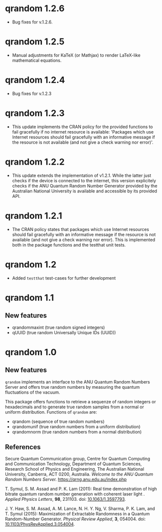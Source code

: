 # qrandom 1.2.6
* Bug fixes for v.1.2.6.

# qrandom 1.2.5
* Manual adjustments for KaTeX (or Mathjax) to render LaTeX-like mathematical equations.

# qrandom 1.2.4
* Bug fixes for v.1.2.3

# qrandom 1.2.3
* This update implements the CRAN policy for the provided functions to fail gracefully if no internet resource is available:
'Packages which use Internet resources should fail gracefully with an informative message if the resource is not available (and not give a check warning nor error)'.

# qrandom 1.2.2
* This update extends the implementation of v1.2.1. While the latter just checks if the device is connected to the internet, this version explicitely checks if the ANU Quantum Random Number Generator provided by the Australian National University is available and accessible by its provided API.

# qrandom 1.2.1
* The CRAN policy states that packages which use Internet resources should fail gracefully with an informative message if the resource is not available (and not give a check warning nor error). This is implemented both in the package functions and the testthat unit tests.

# qrandom 1.2
* Added `testthat` test-cases for further development

# qrandom 1.1
## New features

* qrandommaxint (true random signed integers)
* qUUID (true random Universally Unique IDs (UUID))

# qrandom 1.0
## New features

`qrandom` implements an interface to the ANU Quantum Random Numbers Server and offers true random numbers by measuring the quantum fluctuations of the vacuum.

This package offers functions to retrieve a sequenze of random integers or hexadecimals and to generate true random samples from a normal or uniform distribution. Functions of `qrandom` are:

* qrandom (sequence of true random numbers)
* qrandomunif (true random numbers from a uniform distribution)
* qrandomnorm (true random numbers from a normal distribution)

## References
  Secure Quantum Communication group,
  Centre for Quantum Computing and Communication Technology,
  Department of Quantum Sciences,
  Research School of Physics and Engineering,
  The Australian National University, Canberra, ACT 0200, Australia.
  *Welcome to the ANU Quantum Random Numbers Server.*
  https://qrng.anu.edu.au/index.php
  
  T. Symul, S. M. Assad and P. K. Lam (2011):
  Real time demonstration of high bitrate quantum random number generation with coherent laser light .
  *Applied Physics Letters*, **98**, 231103.
  doi: [10.1063/1.3597793](https://doi.org/10.1063/1.3597793).
  
  J. Y. Haw, S. M. Assad, A. M. Lance, N. H. Y. Ng, V. Sharma, P. K. Lam, and T. Symul (2015):
  Maximization of Extractable Randomness in a Quantum Random-Number Generator.
  *Physical Review Applied*, **3**, 054004.
  doi: [10.1103/PhysRevApplied.3.054004](https://doi.org/10.1103/PhysRevApplied.3.054004).
